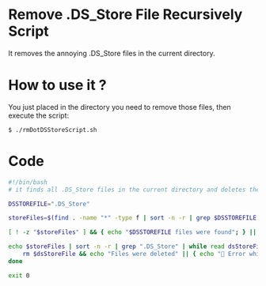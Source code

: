 # Remove .DS_Store File Recursively Script

It removes the annoying .DS_Store files in the current directory.

# How to use it ?

You just placed in the directory you need to remove those files, then execute the script:

```console
$ ./rmDotDSStoreScript.sh
```

# Code

```bash
#!/bin/bash
# it finds all .DS_Store files in the current directory and deletes them

DSSTOREFILE=".DS_Store"

storeFiles=$(find . -name "*" -type f | sort -n -r | grep $DSSTOREFILE | tee /dev/tty)

[ ! -z "$storeFiles" ] && { echo "$DSSTOREFILE files were found"; } || { echo "🔴 $DSSTOREFILE files were not found"; exit 1; }

echo $storeFiles | sort -n -r | grep ".DS_Store" | while read dsStoreFile; do
    rm $dsStoreFile && echo "Files were deleted" || { echo "🔴 Error while deleting files"; exit 1; }
done

exit 0
```
